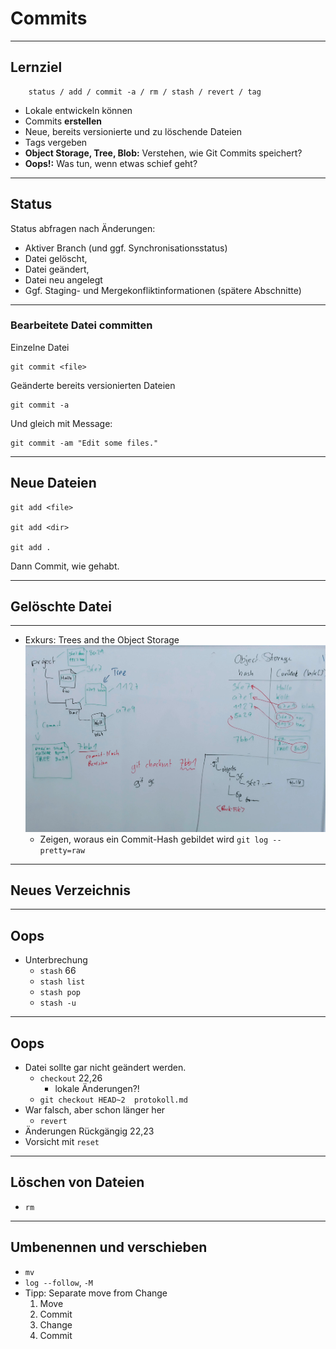 # Commits
_________________________________________

## Lernziel

```
    status / add / commit -a / rm / stash / revert / tag
```

 * Lokale entwickeln können
 * Commits **erstellen**
 * Neue, bereits versionierte und zu löschende Dateien
 * Tags vergeben
 * **Object Storage, Tree, Blob:** Verstehen, wie Git Commits speichert?
 * **Oops!:** Was tun, wenn etwas schief geht?


_________________________________________

## Status

Status abfragen nach Änderungen:

  * Aktiver Branch (und ggf. Synchronisationsstatus)
  * Datei gelöscht,
  * Datei geändert,
  * Datei neu angelegt
  * Ggf. Staging- und Mergekonfliktinformationen (spätere Abschnitte)

_________________________________________

### Bearbeitete Datei committen

Einzelne Datei

    git commit <file>

Geänderte bereits versionierten Dateien

    git commit -a

Und gleich mit Message:

    git commit -am "Edit some files."
_________________________________________

## Neue Dateien

    git add <file>

    git add <dir>

    git add .

Dann Commit, wie gehabt.

_________________________________________

## Gelöschte Datei



_________________________________________

 * Exkurs: Trees and the Object Storage
    ![Trees and the Object Storage](abb/trees-and-object-storage.jpg)
   - Zeigen, woraus ein Commit-Hash gebildet wird
     `git log --pretty=raw`

_________________________________________


## Neues Verzeichnis

_________________________________________

## Oops

   - Unterbrechung
     - `stash` 66
     - `stash list`
     - `stash pop`
     - `stash -u`

_________________________________________

## Oops

   - Datei sollte gar nicht geändert werden.
     - `checkout` 22,26
       - lokale Änderungen?!
     - `git checkout HEAD~2  protokoll.md`
   - War falsch, aber schon länger her
     - `revert`
   - Änderungen Rückgängig 22,23
   - Vorsicht mit `reset`

_________________________________________

## Löschen von Dateien

   - `rm`

_________________________________________

## Umbenennen und verschieben

   - `mv`
   - `log --follow`, `-M`
   - Tipp: Separate move from Change
     1. Move
     1. Commit
     1. Change
     1. Commit

